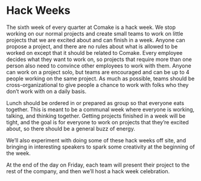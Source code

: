 # Hack Weeks

The sixth week of every quarter at Comake is a hack week. We stop working on our normal projects and create small teams to work on little projects that we are excited about and can finish in a week. Anyone can propose a project, and there are no rules about what is allowed to be worked on except that it should be related to Comake. Every employee decides what they want to work on, so projects that require more than one person also need to convince other employees to work with them. Anyone can work on a project solo, but teams are encouraged and can be up to 4 people working on the same project. As much as possible, teams should be cross-organizational to give people a chance to work with folks who they don’t work with on a daily basis.

Lunch should be ordered in or prepared as group so that everyone eats together. This is meant to be a communal week where everyone is working, talking, and thinking together. Getting projects finished in a week will be tight, and the goal is for everyone to work on projects that they’re excited about, so there should be a general buzz of energy.

We’ll also experiment with doing some of these hack weeks off site, and bringing in interesting speakers to spark some creativity at the beginning of the week.

At the end of the day on Friday, each team will present their project to the rest of the company, and then we’ll host a hack week celebration.
